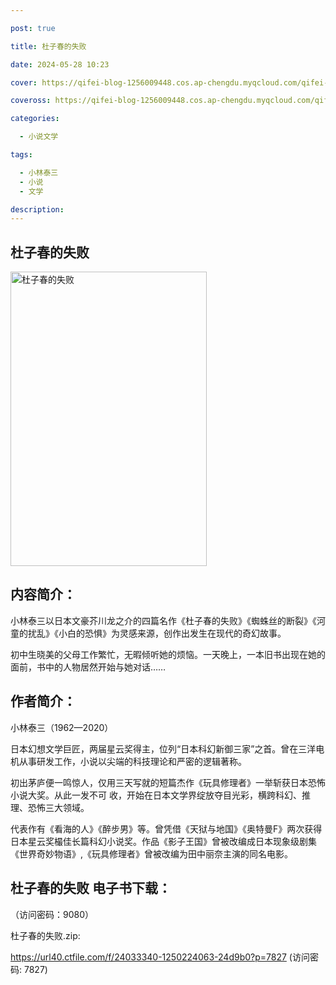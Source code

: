 ```yaml
---

post: true

title: 杜子春的失败

date: 2024-05-28 10:23

cover: https://qifei-blog-1256009448.cos.ap-chengdu.myqcloud.com/qifei-blog/65ee5cc69f345e8d034c32b7.jpg

coveross: https://qifei-blog-1256009448.cos.ap-chengdu.myqcloud.com/qifei-blog/65ee5cc69f345e8d034c32b7.jpg

categories:

  - 小说文学

tags:

  - 小林泰三
  - 小说
  - 文学

description:
---
```


## 杜子春的失败
<img alt="杜子春的失败 " class="aligncenter loading" data-was-processed="true" decoding="async" fetchpriority="high" height="471" src="https://qifei-blog-1256009448.cos.ap-chengdu.myqcloud.com/qifei-blog/65ee5cc69f345e8d034c32b7.jpg " style="cursor: zoom-in;" width="314"/>

## 内容简介：

小林泰三以日本文豪芥川龙之介的四篇名作《杜子春的失败》《蜘蛛丝的断裂》《河童的扰乱》《小白的恐惧》为灵感来源，创作出发生在现代的奇幻故事。

初中生晓美的父母工作繁忙，无暇倾听她的烦恼。一天晚上，一本旧书出现在她的面前，书中的人物居然开始与她对话……

## 作者简介：

小林泰三（1962—2020）

日本幻想文学巨匠，两届星云奖得主，位列“日本科幻新御三家”之首。曾在三洋电机从事研发工作，小说以尖端的科技理论和严密的逻辑著称。

初出茅庐便一鸣惊人，仅用三天写就的短篇杰作《玩具修理者》一举斩获日本恐怖小说大奖。从此一发不可 收，开始在日本文学界绽放夺目光彩，横跨科幻、推理、恐怖三大领域。

代表作有《看海的人》《醉步男》等。曾凭借《天狱与地国》《奥特曼F》两次获得日本星云奖樶佳长篇科幻小说奖。作品《影子王国》曾被改编成日本现象级剧集《世界奇妙物语》,《玩具修理者》曾被改编为田中丽奈主演的同名电影。

## 杜子春的失败 电子书下载：

 （访问密码：9080）

杜子春的失败.zip: 

https://url40.ctfile.com/f/24033340-1250224063-24d9b0?p=7827 (访问密码: 7827)
